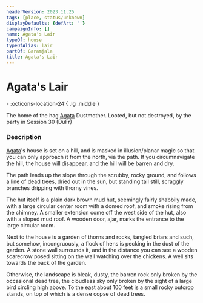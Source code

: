 ```yaml
---
headerVersion: 2023.11.25
tags: [place, status/unknown]
displayDefaults: {defArt: ''}
campaignInfo: []
name: Agata's Lair
typeOf: house
typeOfAlias: lair
partOf: Garamjala
title: Agata's Lair
---
```

# Agata's Lair
<div class="grid cards ext-narrow-margin ext-one-column" markdown>
-    :octicons-location-24:{ .lg .middle }   
</div>


The home of the hag [Agata](<../../../people/fey/agata.md>) Dustmother. Looted, but not destroyed, by the party in Session 30 (DuFr)

### Description

[Agata](<../../../people/fey/agata.md>)'s house is set on a hill, and is masked in illusion/planar magic so that you can only approach it from the north, via the path. If you circumnavigate the hill, the house will disappear, and the hill will be barren and dry.

The path leads up the slope through the scrubby, rocky ground, and follows a line of dead trees, dried out in the sun, but standing tall still, scraggly branches dripping with thorny vines. 

The hut itself is a plain dark brown mud hut, seemingly fairly shabbily made, with a large circular center room with a domed roof, and smoke rising from the chimney. A smaller extension come off the west side of the hut, also with a sloped mud roof. A wooden door, ajar, marks the entrance to the large circular room. 

Next to the house is a garden of thorns and rocks, tangled briars and such, but somehow, incongruously, a flock of hens is pecking in the dust of the garden. A stone wall surrounds it, and in the distance you can see a wooden scarecrow posed sitting on the wall watching over the chickens. A well sits towards the back of the garden.

Otherwise, the landscape is bleak, dusty, the barren rock only broken by the occasional dead tree, the cloudless sky only broken by the sight of a large bird circling high above. To the east about 100 feet is a small rocky outcrop stands, on top of which is a dense copse of dead trees.



